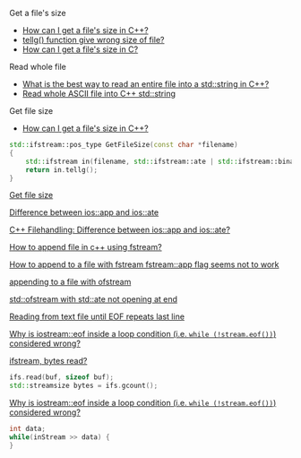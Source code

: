 Get a file's size
- [How can I get a file's size in C++?](https://stackoverflow.com/questions/5840148/how-can-i-get-a-files-size-in-c)
- [tellg() function give wrong size of file?](https://stackoverflow.com/questions/22984956/tellg-function-give-wrong-size-of-file)
- [How can I get a file's size in C? ](https://stackoverflow.com/questions/238603/how-can-i-get-a-files-size-in-c)

Read whole file
- [What is the best way to read an entire file into a std::string in C++?](https://stackoverflow.com/questions/116038/what-is-the-best-way-to-read-an-entire-file-into-a-stdstring-in-c)
- [Read whole ASCII file into C++ std::string](https://stackoverflow.com/questions/2602013/read-whole-ascii-file-into-c-stdstring)

Get file size
- [How can I get a file's size in C++?](https://stackoverflow.com/questions/5840148/how-can-i-get-a-files-size-in-c)

```cpp
std::ifstream::pos_type GetFileSize(const char *filename)
{
    std::ifstream in(filename, std::ifstream::ate | std::ifstream::binary);
    return in.tellg();
}
```

[Get file size](https://www.bfilipek.com/2019/01/filesize.html)

[Difference between ios::app and ios::ate](https://stackoverflow.com/questions/12929378/difference-between-iosapp-and-iosate)

[C++ Filehandling: Difference between ios::app and ios::ate?](https://stackoverflow.com/questions/10359702/c-filehandling-difference-between-iosapp-and-iosate)

[How to append file in c++ using fstream?](https://stackoverflow.com/questions/23615975/how-to-append-file-in-c-using-fstream)

[How to append to a file with fstream fstream::app flag seems not to work](https://stackoverflow.com/questions/4712192/how-to-append-to-a-file-with-fstream-fstreamapp-flag-seems-not-to-work)

[appending to a file with ofstream](https://stackoverflow.com/questions/26084885/appending-to-a-file-with-ofstream)

[std::ofstream with std::ate not opening at end](https://stackoverflow.com/questions/28999745/stdofstream-with-stdate-not-opening-at-end)

[Reading from text file until EOF repeats last line](https://stackoverflow.com/questions/21647/reading-from-text-file-until-eof-repeats-last-line)

[Why is iostream::eof inside a loop condition (i.e. `while (!stream.eof())`) considered wrong?](https://stackoverflow.com/questions/5605125/why-is-iostreameof-inside-a-loop-condition-i-e-while-stream-eof-cons)

[ifstream, bytes read?](https://stackoverflow.com/questions/1937408/ifstream-bytes-read)
```cpp
ifs.read(buf, sizeof buf);
std::streamsize bytes = ifs.gcount();
```

[Why is iostream::eof inside a loop condition (i.e. `while (!stream.eof())`) considered wrong?](https://stackoverflow.com/questions/5605125/why-is-iostreameof-inside-a-loop-condition-i-e-while-stream-eof-cons)
```cpp
int data;
while(inStream >> data) {
}
```
